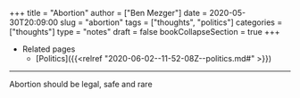 +++
title = "Abortion"
author = ["Ben Mezger"]
date = 2020-05-30T20:09:00
slug = "abortion"
tags = ["thoughts", "politics"]
categories = ["thoughts"]
type = "notes"
draft = false
bookCollapseSection = true
+++

-   Related pages
    -   [Politics]({{<relref "2020-06-02--11-52-08Z--politics.md#" >}})

---

Abortion should be legal, safe and rare
